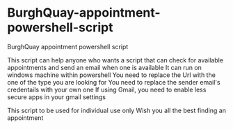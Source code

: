 # BurghQuay-appointment-powershell-script
BurghQuay appointment powershell script

This script can help anyone who wants a script that can check for available appointments and send an email when one is available
It can run on windows machine within powershell
You need to replace the Url with the one of the type you are looking for
You need to replace the sender email's credentails with your own one
If using Gmail, you need to enable less secure apps in your gmail settings

This script to be used for individual use only
Wish you all the best finding an appointment
